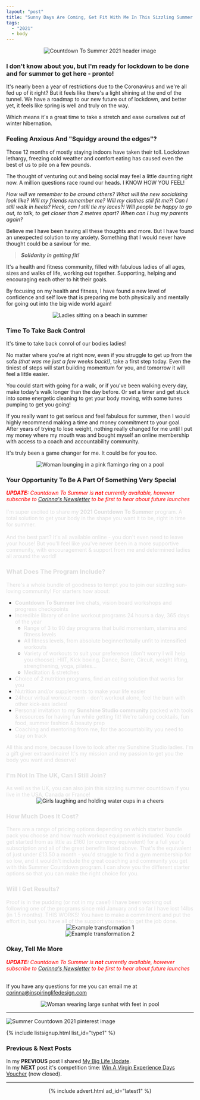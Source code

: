```yaml
---
layout: "post"
title: "Sunny Days Are Coming, Get Fit With Me In This Sizzling Summer Countdown"
tags:
  - "2021"
  - body
---
```


<center>
    <img src='/i/2021/sunny-days-are-coming-header.png' alt='Countdown To Summer 2021 header image'>
</center>

### I don't know about you, but I'm ready for lockdown to be done and for summer to get here - pronto!

It's nearly been a year of restrictions due to the Coronavirus and we're all fed up of it right? But it feels like there's a light shining at the end of the tunnel. We have a roadmap to our new future out of lockdown, and better yet, it feels like spring is well and truly on the way.

Which means it's a great time to take a stretch and ease ourselves out of winter hibernation.

### Feeling Anxious And "Squidgy around the edges"?
Those 12 months of mostly staying indoors have taken their toll. Lockdown lethargy, freezing cold weather and comfort eating has caused even the best of us to pile on a few pounds.

The thought of venturing out and being social may feel a little daunting right now. A million questions race round our heads. I KNOW HOW YOU FEEL! 

*How will we remember to be around others? What will the new socialising look like? Will my friends remember me? Will my clothes still fit me?! Can I still walk in heels? Heck, can I still tie my laces?! Will people be happy to go out, to talk, to get closer than 2 metres apart? When can I hug my parents again?*

Believe me I have been having all these thoughts and more. But I have found an unexpected solution to my anxiety. Something that I would never have thought could be a saviour for me.
> ***Solidarity in getting fit!***

It's a health and fitness community, filled with fabulous ladies of all ages, sizes and walks of life, working out together. Supporting, helping and encouraging each other to hit their goals. 

By focusing on my health and fitness, I have found a new level of confidence and self love that is preparing me both physically and mentally for going out into the big wide world again!

<center>
    <img src='/i/2021/sunny-days-are-coming-1.jpg' alt='Ladies sitting on a beach in summer'>
</center>

### Time To Take Back Control
It's time to take back conrol of our bodies ladies!

No matter where you're at right now, even if you struggle to get up from the sofa *(that was me just a few weeks back!)*, take a first step today. Even the tiniest of steps will start building momentum for you, and tomorrow it will feel a little easier.

You could start with going for a walk, or if you've been walking every day, make today's walk longer than the day before. Or set a timer and get stuck into some energetic cleaning to get your body moving, with some tunes pumping to get you going!

If you really want to get serious and feel fabulous for summer, then I would highly recommend making a time and money commitment to your goal. After years of trying to lose weight, nothing really changed for me until I put my money where my mouth was and bought myself an online membership with access to a coach and accountability community.

It's truly been a game changer for me. It could be for you too.

<center>
    <img src='/i/2021/sunny-days-are-coming-2.jpg' alt='Woman lounging in a pink flamingo ring on a pool'>
</center>

### Your Opportunity To Be A Part Of Something Very Special
<span style="color:red"><i><b>UPDATE:</b> Countdown To Summer is <b>not</b> currently available, however subscribe to <a href="/signup" target="_blank" rel="noopener">Corinna's Newsletter</a> to be first to hear about future launches</i></span><br /><br />
<span style="color:#dddddd">
I'm super excited to share my **2021 Countdown To Summer** program. A total solution to get your body in the shape you want it to be, right in time for summer.<br /><br />
</span>
<span style="color:#dddddd">
And the best part? It's all available online - you don't even need to leave your house! But you'll feel like you've never been in a more supportive community, with encouragement & support from me and determined ladies all around the world!
</span><br />
<h3><span style="color:#dddddd">What Does The Program Include?</span></h3>
<span style="color:#dddddd">
There's a whole bundle of goodness to tempt you to join our sizzling sun-loving community!
</span>
<span style="color:#dddddd">
For starters how about:
</span>

- <span style="color:#dddddd"><b>Countdown To Summer</b> live chats, vision board workshops and progress checkpoints</span>
- <span style="color:#dddddd">Incredible library of online workout programs 24 hours a day, 365 days of the year</span>
  - <span style="color:#dddddd">Range of 3 to 90 day programs that build momentum, stamina and fitness levels</span>
  - <span style="color:#dddddd">All fitness levels, from absolute beginner/totally unfit to intensified workouts</span>
  - <span style="color:#dddddd">Variety of workouts to suit your preference (don't worry I will help you choose): HIIT, Kick boxing, Dance, Barre, Circuit, weight lifting, strengthening, yoga, pilates...</span>
  - <span style="color:#dddddd">Meditation & stretches</span>
- <span style="color:#dddddd">Choice of 2 nutrition programs, find an eating solution that works for you</span>
- <span style="color:#dddddd">Nutrition and/or supplements to make your life easier</span>
- <span style="color:#dddddd">24hour virtual workout room - don't workout alone, feel the burn with other kick-ass ladies!</span>
- <span style="color:#dddddd">Personal invitation to my **Sunshine Studio community** packed with tools & resources for having fun while getting fit! We're talking cocktails, fun food, summer fashion & beauty prep</span>
- <span style="color:#dddddd">Coaching and mentoring from me, for the accountability you need to stay on track</span>

<span style="color:#dddddd">
All this and more, because I love to look after my Sunshine Studio ladies. I'm a gift giver extraordinaire! It's my mission and my passion to get you the body you want and deserve!
</span>
<h3><span style="color:#dddddd">I'm Not In The UK, Can I Still Join?</span></h3>
<span style="color:#dddddd">
As well as the UK, you can also join this sizzling summer countdown if you live in the USA, Canada or France!
</span>

<center>
    <img src='/i/2021/sunny-days-are-coming-4.jpg' alt='Girls laughing and holding water cups in a cheers'>
</center>

<h3><span style="color:#dddddd">How Much Does It Cost?</span></h3>
<span style="color:#dddddd">
There are a range of pricing options depending on which starter bundle pack you choose and how much workout equipment is included.
</span>
<span style="color:#dddddd">
You could get started from as little as £160 (or currency equivalent) for a full year's subscription and all of the great benefits listed above. That's the equivalent of just under £13.50 a month - you'd struggle to find a gym membership for so low, and it wouldn't include the great coaching and community you get with this Summer Countdown program.
</span>
<span style="color:#dddddd">
I can show you the different starter options so that you can make the right choice for you.
</span>

<h3><span style="color:#dddddd">Will I Get Results?</span></h3>
<span style="color:#dddddd">
Proof is in the pudding (or not in my case!) I have been working out following one of the programs since mid January and so far I have lost 14lbs (in 1.5 months). THIS WORKS! You have to make a commitment and put the effort in, but you have all of the support you need to get the job done.
</span>

<center>
    <img src='/i/2021/sunny-days-are-coming-transformation-1.jpg' alt='Example transformation 1'>
    <br /> 
    <img src='/i/2021/sunny-days-are-coming-transformation-2.jpg' alt='Example transformation 2'>
</center>

### Okay, Tell Me More
<span style="color:red"><i><b>UPDATE:</b> Countdown To Summer is <b>not</b> currently available, however subscribe to <a href="/signup" target="_blank" rel="noopener">Corinna's Newsletter</a> to be first to hear about future launches</i></span><br /><br />
<!-- Getting started is super easy and once you're ready to join you get instant access! -->

<!-- Simply fill in these questions to find out more and I'll get back to you via email within 24 hours. You will be able to ask me anything you like before deciding whether this is the right solution for you. -->

<!-- I am so excited for you to discover what a life changing way to get fit and feel a part of an amazing community this is!
<form role="form" action="https://formspree.io/f/mzbkqjqa" method="POST">
	<div class="form-group">
		<label for="InputFirstName"><b>FIRST NAME</b></label>
		<input type="text" name="firstname" class="form-control" id="InputFirstName" placeholder="Enter first name">
	</div>
    <div class="form-group">
		<label for="InputLastName"><b>LAST NAME</b></label>
		<input type="text" name="lastname" class="form-control" id="InputLastName" placeholder="Enter last name">
	</div>
    <div class="form-group">
		<label for="exampleInputEmail1"><b>EMAIL ADDRESS</b></label>
		<input type="email" name="email" class="form-control" id="exampleInputEmail1" placeholder="Enter email">
	</div>
	<div class="checkbox">
		<label><b>WHAT IS YOUR MAIN GOAL?</b></label><br />
        <label></label>
		<input type="checkbox" name="Goal_WeightLoss">WEIGHT LOSS<br />
        <label></label>
		<input type="checkbox" name="Goal_ToneUp">TONE UP<br />
        <label></label>
		<input type="checkbox" name="Goal_MuscleGain">MUSCLE GAIN<br />
        <label></label>
		<input type="checkbox" name="Goal_ImproveStrength">IMPROVE STRENGTH<br />
        <label></label>
		<input type="checkbox" name="Goal_ImproveStamina">IMPROVE STAMINA<br />
        <label></label>
		<input type="checkbox" name="Goal_ImproveFlexibility">IMPROVE FLEXIBILITY<br /><br />
        <label for="InputOtherGoal"><i>If SOMETHING ELSE please give details:</i></label>
		<input type="text" name="OtherGoal" class="form-control" id="InputOtherGoal">
	</div>
    <br />
    <div class="form-group">
		<label for="InputWhyGoalImportant"><b>WHY IS THIS GOAL IMPORTANT TO YOU?</b></label>
		<input type="text" name="WhyGoalIsImportant" class="form-control" id="InputWhyGoalImportant">
	</div>
    <br />
    <div class="checkbox">
		<label><b>WHAT IS YOUR BIGGEST HURDLE?</b></label><br />
        <label></label>
		<input type="checkbox" name="Hurdle_Motivation">LACK OF MOTIVATION<br />
        <label></label>
		<input type="checkbox" name="Hurdle_Time">LACK OF TIME<br />
        <label></label>
		<input type="checkbox" name="Hurdle_Belief">LACK OF BELIEF / MINDSET<br />
        <label></label>
		<input type="checkbox" name="Hurdle_Energy">LACK OF ENERGY<br />
        <label></label>
		<input type="checkbox" name="Hurdle_Knowledge">LACK OF KNOWLEDGE<br /><br />
        <div class="form-group">
		<label for="InputOtherHurdle"><i>If SOMETHING ELSE please give details:</i></label>
		<input type="text" name="OtherHurdle" class="form-control" id="InputOtherHurdle">
	    </div>
	</div>
    <br />
    <div class="checkbox">
		<label><b>DO YOU LIVE IN THE UK, USA, CANADA, FRANCE OR OTHER?</b></label><br />
        <label></label>
		<input type="checkbox" name="LivesIn_UK">UK<br />
        <label></label>
		<input type="checkbox" name="LivesIn_USA">USA<br />
        <label></label>
		<input type="checkbox" name="LivesIn_CANADA">CANADA<br />
        <label></label>
		<input type="checkbox" name="LivesIn_FRANCE">FRANCE<br />
        <label></label>
		<input type="checkbox" name="LivesOutsideOfBBCountries_OTHER">OTHER<br />
	</div>
	<button type="submit" class="btn btn-default">Submit</button>
</form> -->

If you have any questions for me you can email me at corinna@inspiringlifedesign.com

<center>
    <img src='/i/2021/sunny-days-are-coming-3.jpg' alt='Woman wearing large sunhat with feet in pool'>
</center>

***

<!-- Pinterest image -->
![Summer Countdown 2021 pinterest image](/i/2021/sunny-days-are-coming-pin.png)

<!-- START EMAIL LIST SIGN-UP: Type 1 -->

{% include listsignup.html list_id="type1" %}

<!-- END EMAIL LIST SIGN-UP: Type 1 -->

### Previous & Next Posts

In my **PREVIOUS** post I shared [My Big Life Update](/posts/life-update.html).<br>
In my **NEXT** post it's competition time: [Win A Virgin Experience Days Voucher](/posts/competition-time.html) (now closed).
<br>

***

<!-- START ADVERTISER: Latest ad 1 -->
<center>
{% include advert.html ad_id="latest1" %}
</center>
<!-- END ADVERTISER: Latest 1 -->
<br />